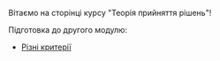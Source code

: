 Вітаємо на сторінці курсу "Теорія прийняття рішень"!

Підготовка до другого модулю: 

- [Різні критерії](2.3.md)
